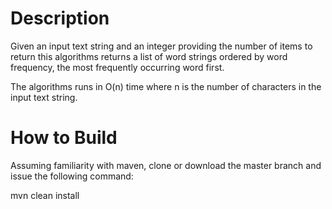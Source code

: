
Description 
===========
Given an input text string and an integer providing the number of items 
to return this algorithms returns a list of word strings ordered by word 
frequency, the most frequently occurring word first.

The algorithms runs in O(n) time where n is the number 
of characters in the input text string.

How to Build
=============

Assuming familiarity with maven, clone or download the master branch
and issue the following command: 

  mvn clean install



